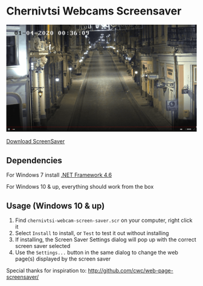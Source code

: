 # Chernivtsi Webcams Screensaver

<a href="https://github.com/RolandE36/chernivtsi-screen-saver/releases/download/1.0.0.0/chernivtsi-webcam-screen-saver.scr" target="_blank">
  <img src="https://raw.githubusercontent.com/RolandE36/chernivtsi-screen-saver/master/readme/preview.png" />
</a>

[Download ScreenSaver](https://github.com/RolandE36/chernivtsi-screen-saver/releases/download/1.0.0.0/chernivtsi-webcam-screen-saver.scr)

## Dependencies

For Windows 7 install [.NET Framework 4.6](https://www.microsoft.com/en-us/download/details.aspx?id=48130)

For Windows 10 & up, everything should work from the box

## Usage (Windows 10 & up)

1. Find `chernivtsi-webcam-screen-saver.scr` on your computer, right click it
2. Select `Install` to install, or `Test` to test it out without installing
3. If installing, the Screen Saver Settings dialog will pop up with the correct screen saver selected
4. Use the `Settings...` button in the same dialog to change the web page(s) displayed by the screen saver

Special thanks for inspiration to: http://github.com/cwc/web-page-screensaver/
